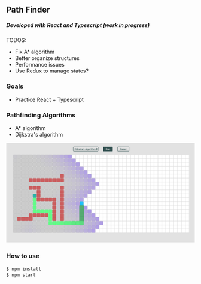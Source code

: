 ## Path Finder
##### Developed with React and Typescript (work in progress)

TODOS:
- Fix A* algorithm
- Better organize structures
- Performance issues
- Use Redux to manage states?


### Goals

- Practice React + Typescript

### Pathfinding Algorithms

- A\* algorithm 
- Dijkstra's algorithm

![Current stage](./screenshots/screenshot3.png)

### How to use

```console
$ npm install
$ npm start
```
